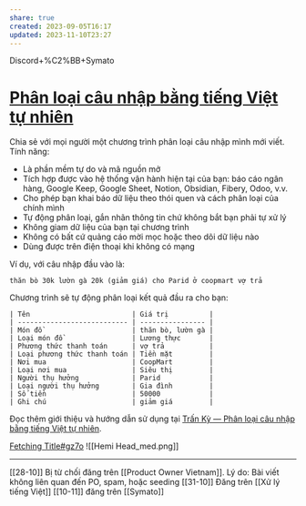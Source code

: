 ```yaml
---
share: true
created: 2023-09-05T16:17
updated: 2023-11-10T23:27
---
```

Discord+%C2%BB+Symato
# [Phân loại câu nhập bằng tiếng Việt tự nhiên](https://lậptrình.quảcầu.cc/%F0%9F%91%8Ftr%E1%BA%A5n%20k%E1%BB%B3/?utm_source=Discord+%C2%BB+Symato&utm_medium=chat&utm_campaign=Tr%E1%BA%A5n+K%E1%BB%B3&utm_content=%C4%91%C4%83ng+l%E1%BA%A7n+1%2C+v%E1%BB%8B+tr%C3%AD+ti%C3%AAu+%C4%91%E1%BB%81%2C+%E1%BA%A3nh+m%C3%A1y+ph%C3%A2n+lo%E1%BA%A1i+ti%E1%BB%81n) 
Chia sẻ với mọi người một chương trình phân loại câu nhập mình mới viết. Tính năng:

- Là phần mềm tự do và mã nguồn mở
- Tích hợp được vào hệ thống vận hành hiện tại của bạn: báo cáo ngân hàng, Google Keep, Google Sheet, Notion, Obsidian, Fibery, Odoo, v.v. 
- Cho phép bạn khai báo dữ liệu theo thói quen và cách phân loại của chính mình
- Tự động phân loại, gắn nhãn thông tin chứ không bắt bạn phải tự xử lý
- Không giam dữ liệu của bạn tại chương trình 
- Không có bất cứ quảng cáo mời mọc hoặc theo dõi dữ liệu nào
- Dùng được trên điện thoại khi không có mạng

Ví dụ, với câu nhập đầu vào là:
```
thăn bò 30k lườn gà 20k (giảm giá) cho Parid ở coopmart vợ trả 
```

Chương trình sẽ tự động phân loại kết quả đầu ra cho bạn:
```
| Tên                         | Giá trị          |
| --------------------------- | ---------------- |
| Món đồ                      | thăn bò, lườn gà |
| Loại món đồ                 | Lương thực       |
| Phương thức thanh toán      | vợ trả           |
| Loại phương thức thanh toán | Tiền mặt         |
| Nơi mua                     | CoopMart         |
| Loại nơi mua                | Siêu thị         |
| Người thụ hưởng             | Parid            |
| Loại người thụ hưởng        | Gia đình         |
| Số tiền                     | 50000            |
| Ghi chú                     | giảm giá         |
```
Đọc thêm giới thiệu và hướng dẫn sử dụng tại [Trấn Kỳ — Phân loại câu nhập bằng tiếng Việt tự nhiên](https://lậptrình.quảcầu.cc/%F0%9F%91%8Ftr%E1%BA%A5n%20k%E1%BB%B3/?utm_source=Discord+%C2%BB+Symato&utm_medium=chat&utm_campaign=Tr%E1%BA%A5n+K%E1%BB%B3&utm_content=%C4%91%C4%83ng+l%E1%BA%A7n+1%2C+v%E1%BB%8B+tr%C3%AD+cu%E1%BB%91i+b%C3%A0i%2C+%E1%BA%A3nh+m%C3%A1y+ph%C3%A2n+lo%E1%BA%A1i+ti%E1%BB%81n).

[Fetching Title#gz7o](https://www.facebook.com/quacau.sphere/posts/pfbid072iAT8Y3zdAP5L7VGiHkmxjxQfPapaozK8fpr64nQ4uVyaKerhv2j4uqd8KMWipvl)
![[Hemi Head_med.png]]


---
[[28-10]] Bị từ chối đăng trên [[Product Owner Vietnam]]. Lý do: Bài viết không liên quan đến PO, spam, hoặc seeding
[[31-10]] Đăng trên [[Xử lý tiếng Việt]]
[[10-11]] đăng trên [[Symato]] 